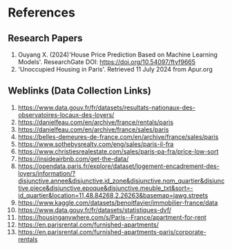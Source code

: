 # References

## Research Papers
1. Ouyang X. (2024)'House Price Prediction Based on Machine Learning Models'. ResearchGate DOI: https://doi.org/10.54097/ftyf9665
2. 'Unoccupied Housing in Paris'. Retrieved 11 July 2024 from Apur.org

## Weblinks (Data Collection Links)
1. https://www.data.gouv.fr/fr/datasets/resultats-nationaux-des-observatoires-locaux-des-loyers/
2. https://danielfeau.com/en/archive/france/rentals/paris
3. https://danielfeau.com/en/archive/france/sales/paris
4. https://belles-demeures-de-france.com/en/archive/france/sales/paris
5. https://www.sothebysrealty.com/eng/sales/paris-il-fra
6. https://www.christiesrealestate.com/sales/paris-pa-fra/price-low-sort
7. https://insideairbnb.com/get-the-data/
8. https://opendata.paris.fr/explore/dataset/logement-encadrement-des-loyers/information/?disjunctive.annee&disjunctive.id_zone&disjunctive.nom_quartier&disjunctive.piece&disjunctive.epoque&disjunctive.meuble_txt&sort=-id_quartier&location=11,48.84268,2.26263&basemap=jawg.streets
9. https://www.kaggle.com/datasets/benoitfavier/immobilier-france/data
10. https://www.data.gouv.fr/fr/datasets/statistiques-dvf/
11. https://housinganywhere.com/s/Paris--France/apartment-for-rent
12. https://en.parisrental.com/furnished-apartments/
13. https://en.parisrental.com/furnished-apartments-paris/corporate-rentals
